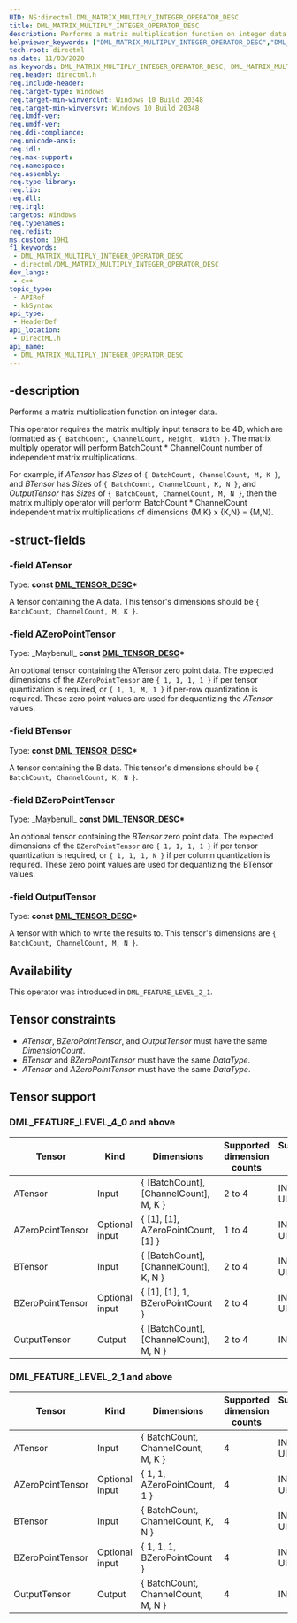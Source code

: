 ```yaml
---
UID: NS:directml.DML_MATRIX_MULTIPLY_INTEGER_OPERATOR_DESC
title: DML_MATRIX_MULTIPLY_INTEGER_OPERATOR_DESC
description: Performs a matrix multiplication function on integer data.
helpviewer_keywords: ["DML_MATRIX_MULTIPLY_INTEGER_OPERATOR_DESC","DML_MATRIX_MULTIPLY_INTEGER_OPERATOR_DESC structure","direct3d12.dml_matrix_multiply_integer_operator_desc","directml/DML_MATRIX_MULTIPLY_INTEGER_OPERATOR_DESC"]
tech.root: directml
ms.date: 11/03/2020
ms.keywords: DML_MATRIX_MULTIPLY_INTEGER_OPERATOR_DESC, DML_MATRIX_MULTIPLY_INTEGER_OPERATOR_DESC structure, direct3d12.dml_matrix_multiply_integer_operator_desc, directml/DML_MATRIX_MULTIPLY_INTEGER_OPERATOR_DESC
req.header: directml.h
req.include-header: 
req.target-type: Windows
req.target-min-winverclnt: Windows 10 Build 20348
req.target-min-winversvr: Windows 10 Build 20348
req.kmdf-ver: 
req.umdf-ver: 
req.ddi-compliance: 
req.unicode-ansi: 
req.idl: 
req.max-support: 
req.namespace: 
req.assembly: 
req.type-library: 
req.lib: 
req.dll: 
req.irql: 
targetos: Windows
req.typenames: 
req.redist: 
ms.custom: 19H1
f1_keywords:
 - DML_MATRIX_MULTIPLY_INTEGER_OPERATOR_DESC
 - directml/DML_MATRIX_MULTIPLY_INTEGER_OPERATOR_DESC
dev_langs:
 - c++
topic_type:
 - APIRef
 - kbSyntax
api_type:
 - HeaderDef
api_location:
 - DirectML.h
api_name:
 - DML_MATRIX_MULTIPLY_INTEGER_OPERATOR_DESC
---
```


## -description

Performs a matrix multiplication function on integer data.

This operator requires the matrix multiply input tensors to be 4D, which are formatted as `{ BatchCount, ChannelCount, Height, Width }`. The matrix multiply operator will perform BatchCount * ChannelCount number of independent matrix multiplications.

For example, if *ATensor* has *Sizes* of `{ BatchCount, ChannelCount, M, K }`, and *BTensor* has *Sizes* of `{ BatchCount, ChannelCount, K, N }`, and *OutputTensor* has *Sizes* of `{ BatchCount, ChannelCount, M, N }`, then the matrix multiply operator will perform BatchCount * ChannelCount independent matrix multiplications of dimensions {M,K} x {K,N} = {M,N}. 

## -struct-fields

### -field ATensor

Type: **const [DML_TENSOR_DESC](/windows/win32/api/directml/ns-directml-dml_tensor_desc)\***

A tensor containing the A data. This tensor's dimensions should be `{ BatchCount, ChannelCount, M, K }`.

### -field AZeroPointTensor

Type: _Maybenull\_ **const [DML_TENSOR_DESC](/windows/win32/api/directml/ns-directml-dml_tensor_desc)\***

An optional tensor containing the ATensor zero point data. The expected dimensions of the `AZeroPointTensor` are `{ 1, 1, 1, 1 }` if per tensor quantization is required, or `{ 1, 1, M, 1 }` if per-row quantization is required. These zero point values are used for dequantizing the *ATensor* values.

### -field BTensor

Type: **const [DML_TENSOR_DESC](/windows/win32/api/directml/ns-directml-dml_tensor_desc)\***

A tensor containing the B data. This tensor's dimensions should be `{ BatchCount, ChannelCount, K, N }`.

### -field BZeroPointTensor

Type: _Maybenull\_ **const [DML_TENSOR_DESC](/windows/win32/api/directml/ns-directml-dml_tensor_desc)\***

An optional tensor containing the *BTensor* zero point data. The expected dimensions of the `BZeroPointTensor` are `{ 1, 1, 1, 1 }` if per tensor quantization is required, or `{ 1, 1, 1, N }` if per column quantization is required. These zero point values are used for dequantizing the BTensor values.

### -field OutputTensor

Type: **const [DML_TENSOR_DESC](/windows/win32/api/directml/ns-directml-dml_tensor_desc)\***

A tensor with which to write the results to. This tensor's dimensions are `{ BatchCount, ChannelCount, M, N }`.

## Availability
This operator was introduced in `DML_FEATURE_LEVEL_2_1`.

## Tensor constraints
* *ATensor*, *BZeroPointTensor*, and *OutputTensor* must have the same *DimensionCount*.
* *BTensor* and *BZeroPointTensor* must have the same *DataType*.
* *ATensor* and *AZeroPointTensor* must have the same *DataType*.

## Tensor support
### DML_FEATURE_LEVEL_4_0 and above
| Tensor | Kind | Dimensions | Supported dimension counts | Supported data types |
| ------ | ---- | ---------- | -------------------------- | -------------------- |
| ATensor | Input | { [BatchCount], [ChannelCount], M, K } | 2 to 4 | INT8, UINT8 |
| AZeroPointTensor | Optional input | { [1], [1], AZeroPointCount, [1] } | 1 to 4 | INT8, UINT8 |
| BTensor | Input | { [BatchCount], [ChannelCount], K, N } | 2 to 4 | INT8, UINT8 |
| BZeroPointTensor | Optional input | { [1], [1], 1, BZeroPointCount } | 2 to 4 | INT8, UINT8 |
| OutputTensor | Output | { [BatchCount], [ChannelCount], M, N } | 2 to 4 | INT32 |

### DML_FEATURE_LEVEL_2_1 and above
| Tensor | Kind | Dimensions | Supported dimension counts | Supported data types |
| ------ | ---- | ---------- | -------------------------- | -------------------- |
| ATensor | Input | { BatchCount, ChannelCount, M, K } | 4 | INT8, UINT8 |
| AZeroPointTensor | Optional input | { 1, 1, AZeroPointCount, 1 } | 4 | INT8, UINT8 |
| BTensor | Input | { BatchCount, ChannelCount, K, N } | 4 | INT8, UINT8 |
| BZeroPointTensor | Optional input | { 1, 1, 1, BZeroPointCount } | 4 | INT8, UINT8 |
| OutputTensor | Output | { BatchCount, ChannelCount, M, N } | 4 | INT32 |
